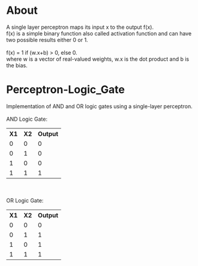 # About
A single layer perceptron maps its input x to the output f(x).<br>
f(x) is a simple binary function also called activation function and can have two possible results either 0 or 1.<br><br>
f(x) = 1 if (w.x+b) > 0, else 0.
<br>where w is a vector of real-valued weights, w.x is the dot product and b is the bias.

# Perceptron-Logic_Gate
Implementation of AND and OR logic gates using a single-layer perceptron.
<br><br>
AND Logic Gate:<br>
<table>
  <tr>
  <th>X1</th>
  <th>X2</th>
  <th>Output</th>
  </tr>
  <tr>
  <td>0</td>
  <td>0</td>
  <td>0</td>
  </tr>
  <tr>
  <td>0</td>
  <td>1</td>
  <td>0</td>
  </tr>
  <tr>
  <td>1</td>
  <td>0</td>
  <td>0</td>
  </tr>
  <tr>
  <td>1</td>
  <td>1</td>
  <td>1</td>
  </tr>
</table>
<br><br>
OR Logic Gate:<br>
<table>
  <tr>
  <th>X1</th>
  <th>X2</th>
  <th>Output</th>
  </tr>
  <tr>
  <td>0</td>
  <td>0</td>
  <td>0</td>
  </tr>
  <tr>
  <td>0</td>
  <td>1</td>
  <td>1</td>
  </tr>
  <tr>
  <td>1</td>
  <td>0</td>
  <td>1</td>
  </tr>
  <tr>
  <td>1</td>
  <td>1</td>
  <td>1</td>
  </tr>
</table>
